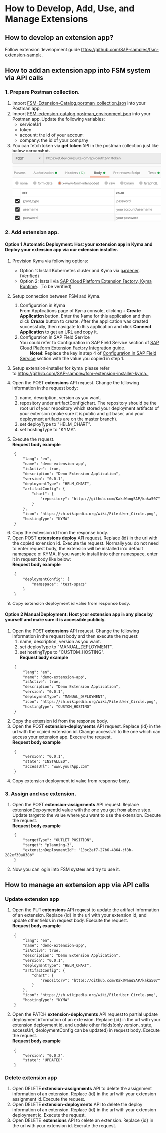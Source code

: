 # How to Develop, Add, Use, and Manage Extensions
## How to develop an extension app?
Follow extension development guide https://github.com/SAP-samples/fsm-extension-sample.
## How to add an extension app into FSM system via API calls
### 1. Prepare Postman collection.
1. Import [FSM-Extension-Catalog.postman_collection.json](/postman/FSM-Extension-Catalog.postman_collection.json) into your Postman app. 
2. Import [FSM-extension-catalog.postman_environment.json](/postman/FSM-extension-catalog.postman_environment.json) into your Postman app.  Update the following variables:  
    - serviceUrl  
    - token  
    - account: the id of your account    
    - company: the id of your company  
3. You can fetch token via **get token** API in the postman collection just like below screenshot.  
![token](token.png)
### 2. Add extension app.
#### Option 1 Automatic Deployment: Host your extension app in Kyma and Deploy your extension app via our extension installer.  
1. Provision Kyma via following options:
    - Option 1: Install Kubernetes cluster and Kyma via [gardener](https://gardener.cloud/050-tutorials/content/howto/gardener_gcp/).  (Verified)
    - Option 2: Install via [SAP Cloud Platform Extension Factory, Kyma Runtime](https://jam4.sapjam.com/groups/mYaTDaPrTFfwSbtvLnKjox/content?folder_id=vQPDbF2tshMpsFQWBhLeGZ).  (To be verified)
2. Setup connection between FSM and Kyma.
    1. Configuration in Kyma  
        From Applications page of Kyma console, clicking **+ Create Application** button. Enter the Name for this application and then click **Create** button to create. After the application was created successfully, then navigate to this application and click **Connect Application** to get an URL and copy it.
    2. Configuration in SAP Field Service  
        You could refer to Configuration in SAP Field Service section of [SAP Cloud Platform Extension Factory Integration](https://docs.coresystems.net/extensions-ui-plugins/cloud-platform-extension-factory-integration.html) guide.  
        **Noted**: Replace the key in step 4 of [Configuration in SAP Field Service](https://docs.coresystems.net/extensions-ui-plugins/cloud-platform-extension-factory-integration.html) section with the value you copied in step 1.

3. Setup extension-installer for kyma, please refer to https://github.com/SAP-samples/fsm-extension-installer-kyma. 
4. Open the POST **extensions** API request. Change the following information in the request body:
    1. name, description, version as you want.
    2. repository under artifactConfig/chart. The repository should be the root url of your repository which stored your deployment artifacts of your extension (make sure it is public and git based and your deployment artifacts are on the master branch). 
    3. set deployType to "HELM_CHART". 
    4. set hostingType to "KYMA". 
5. Execute the request.  
    **Request body example**
```
    {
        "lang": "en",
        "name": "demo-extension-app",
        "isActive": true,
        "description": "Demo Extension Application",
        "version": "0.0.1",
        "deploymentType": "HELM_CHART",
        "artifactConfig": {
            "chart": {
                "repository": "https://github.com/KakaWangSAP/kaka507"
            }
        },
        "icon": "https://zh.wikipedia.org/wiki/File:User_Circle.png",
        "hostingType": "KYMA"
    }
```
6. Copy the extension id from the response body.
7. Open POST **extensions deploy** API request. Replace {id} in the url with the copied extension id. Execute the request. Normally you do not need to enter request body, the extension will be installed into default namespace of KYMA. If you want to install into other namespace, enter it in request body like below:  
    **Request body example**
```
    {
        "deploymentConfig": {
            "namespace": "test-space"
        }
    }
```
8. Copy extension deployment id value from response body.
#### Option 2 Manual Deployment: Host your extension app in any place by yourself and make sure it is accessible publicly.  
1. Open the POST **extensions** API request. Change the following information in the request body and then execute the request:  
    1. name, description, version as you want.  
    2. set deployType to "MANUAL_DEPLOYMENT".  
    3. set hostingType to "CUSTOM_HOSTING".  
    **Request body example**
```
    {
        "lang": "en",
        "name": "demo-extension-app",
        "isActive": true,
        "description": "Demo Extension Application",
        "version": "0.0.1",
        "deploymentType": "MANUAL_DEPLOYMENT",
        "icon": "https://zh.wikipedia.org/wiki/File:User_Circle.png",
        "hostingType": "CUSTOM_HOSTING"
    }
```
2. Copy the extension id from the response body.
3. Open the POST **extension-deployments** API request. Replace {id} in the url with the copied extension id. Change accessUrl to the one which can access your extension app. Execute the request.  
    **Request body example**
```
    {
    	"version": "0.0.1",
    	"state": "INSTALLED",
        "accessUrl": "www.yourApp.com"
    }
```
4. Copy extension deployment id value from response body.
### 3. Assign and use extension.
1. Open the POST **extension-assignments** API request. Replace extensionDeploymentId value with the one you get from above step. Update target to the value where you want to use the extension. Execute the request.  
    **Request body example**
```
    {
        "targetType": "OUTLET_POSITION",
        "target": "planning-3",
        "extensionDeploymentId": "10bc2af7-27b6-4864-bf8b-282ef30a838b"
    }
```
2. Now you can login into FSM system and try to use it.
## How to manage an extension app via API calls
### Update extension app
1. Open the PUT **extensions** API request to update the artifact information of an extension. Replace {id} in the url with your extension id, and update other fields in request body. Execute the request.  
    **Request body example**
```
    {
        "lang": "en",
        "name": "demo-extension-app",
        "isActive": true,
        "description": "Demo Extension Application",
        "version": "0.0.1",
        "deploymentType": "HELM_CHART",
        "artifactConfig": {
            "chart": {
                "repository": "https://github.com/KakaWangSAP/kaka507"
            }
        },
        "icon": "https://zh.wikipedia.org/wiki/File:User_Circle.png",
        "hostingType": "KYMA"
    }
```
2. Open the PATCH **extension-deployments** API request to partial update deployment information of an extension. Replace {id} in the url with your extension deployment id, and update other fields(only version, state, accessUrl, deploymentConfig can be updated) in request body. Execute the request.  
    **Request body example**
```
    {
        "version": "0.0.2",
        "state": "UPDATED"
    }
```
### Delete extension app
1. Open DELETE **extension-assignments** API to delete the assignment information of an extension. Replace {id} in the url with your extension assignment id. Execute the request.
2. Open DELETE **extension-deployments** API to delete the deploy information of an extension. Replace {id} in the url with your extension deployment id. Execute the request.
3. Open DELETE  **extensions** API to delete an extension. Replace {id} in the url with your extension id. Execute the request.

